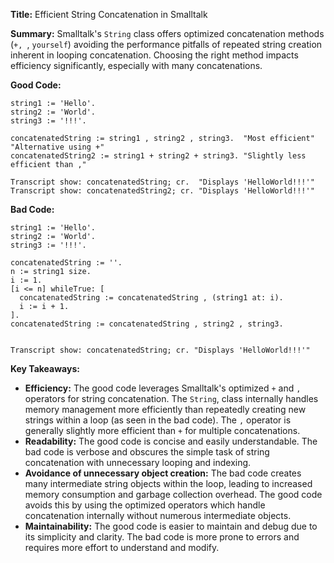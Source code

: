 **Title:** Efficient String Concatenation in Smalltalk

**Summary:**  Smalltalk's `String` class offers optimized concatenation methods (`+, `, `yourself`) avoiding the performance pitfalls of repeated string creation inherent in looping concatenation.  Choosing the right method impacts efficiency significantly, especially with many concatenations.

**Good Code:**

```smalltalk
string1 := 'Hello'.
string2 := 'World'.
string3 := '!!!'.

concatenatedString := string1 , string2 , string3.  "Most efficient"
"Alternative using +"
concatenatedString2 := string1 + string2 + string3. "Slightly less efficient than ,"

Transcript show: concatenatedString; cr.  "Displays 'HelloWorld!!!'"
Transcript show: concatenatedString2; cr. "Displays 'HelloWorld!!!'"
```

**Bad Code:**

```smalltalk
string1 := 'Hello'.
string2 := 'World'.
string3 := '!!!'.

concatenatedString := ''.
n := string1 size.
i := 1.
[i <= n] whileTrue: [
  concatenatedString := concatenatedString , (string1 at: i).
  i := i + 1.
].
concatenatedString := concatenatedString , string2 , string3.


Transcript show: concatenatedString; cr. "Displays 'HelloWorld!!!'"

```


**Key Takeaways:**

* **Efficiency:** The good code leverages Smalltalk's optimized `+` and `,` operators for string concatenation.  The `String`, class internally handles memory management more efficiently than repeatedly creating new strings within a loop (as seen in the bad code). The `,` operator is generally slightly more efficient than `+` for multiple concatenations.
* **Readability:** The good code is concise and easily understandable.  The bad code is verbose and obscures the simple task of string concatenation with unnecessary looping and indexing.
* **Avoidance of unnecessary object creation:** The bad code creates many intermediate string objects within the loop, leading to increased memory consumption and garbage collection overhead.  The good code avoids this by using the optimized operators which handle concatenation internally without numerous intermediate objects.
* **Maintainability:** The good code is easier to maintain and debug due to its simplicity and clarity. The bad code is more prone to errors and requires more effort to understand and modify.


